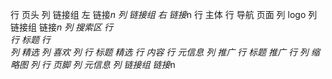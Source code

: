 行 页头
    列 链接组 左
        链接*n
    列 链接组 右
        链接*n
行 主体
    行 导航 页面
        列 logo
        列 链接组
            链接*n
        列 搜索区
    行  
        行  标题 
        行  
            列 精选
                列 喜欢
                列
                    行 标题 精选
                    行 内容
                    行 元信息
            列 推广
                行 标题 推广
                行
                    列 缩略图
                    列 
行 页脚
    列 元信息
    列 链接组
        链接*n
